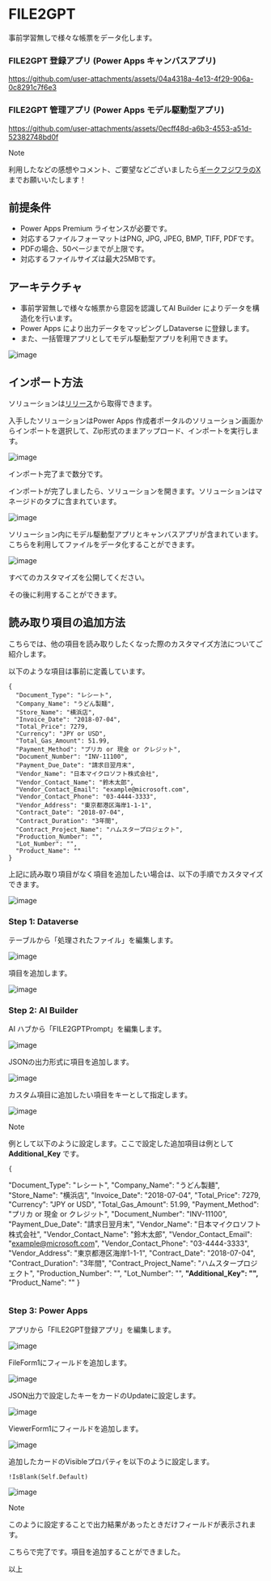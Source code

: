 # FILE2GPT
事前学習無しで様々な帳票をデータ化します。

### FILE2GPT 登録アプリ (Power Apps キャンバスアプリ)

https://github.com/user-attachments/assets/04a4318a-4e13-4f29-906a-0c8291c7f6e3

### FILE2GPT 管理アプリ (Power Apps モデル駆動型アプリ)

https://github.com/user-attachments/assets/0ecff48d-a6b3-4553-a51d-52382748bd0f


>[!Note]
>利用したなどの感想やコメント、ご要望などございましたら[ギークフジワラのX](https://x.com/geekfujiwara/status/1861677033862152679)までお願いいたします！


## 前提条件
* Power Apps Premium ライセンスが必要です。
* 対応するファイルフォーマットはPNG, JPG, JPEG, BMP, TIFF, PDFです。
* PDFの場合、50ページまでが上限です。
* 対応するファイルサイズは最大25MBです。

## アーキテクチャ
* 事前学習無しで様々な帳票から意図を認識してAI Builder によりデータを構造化を行います。
* Power Apps により出力データをマッピングしDataverse に登録します。
* また、一括管理アプリとしてモデル駆動型アプリを利用できます。

![image](https://github.com/user-attachments/assets/d2352ccd-96d5-44b6-bbe2-3fd82a9fd5ee)

## インポート方法
ソリューションは[リリース](https://github.com/geekfujiwara/FILE2GPT/releases/tag/FILE2GPT)から取得できます。

入手したソリューションはPower Apps 作成者ポータルのソリューション画面からインポートを選択して、Zip形式のままアップロード、インポートを実行します。

![image](https://github.com/user-attachments/assets/1b04bad1-8bf8-4696-a1b6-f2aa0ee8ed0f)

インポート完了まで数分です。

インポートが完了しましたら、ソリューションを開きます。ソリューションはマネージドのタブに含まれています。

![image](https://github.com/user-attachments/assets/1a7821e9-ac25-4cd6-82cd-00774dad9bc2)

ソリューション内にモデル駆動型アプリとキャンバスアプリが含まれています。こちらを利用してファイルをデータ化することができます。

![image](https://github.com/user-attachments/assets/417c86ad-56a2-41cb-ad01-aba64b831ba9)

すべてのカスタマイズを公開してください。

その後に利用することができます。

## 読み取り項目の追加方法
こちらでは、他の項目を読み取りしたくなった際のカスタマイズ方法についてご紹介します。

以下のような項目は事前に定義しています。

```
{
  "Document_Type": "レシート",
  "Company_Name": "うどん製麺",
  "Store_Name": "横浜店",
  "Invoice_Date": "2018-07-04",
  "Total_Price": 7279,
  "Currency": "JPY or USD",
  "Total_Gas_Amount": 51.99,
  "Payment_Method": "プリカ or 現金 or クレジット",
  "Document_Number": "INV-11100",
  "Payment_Due_Date": "請求日翌月末",
  "Vendor_Name": "日本マイクロソフト株式会社",
  "Vendor_Contact_Name": "鈴木太郎",
  "Vendor_Contact_Email": "example@microsoft.com",
  "Vendor_Contact_Phone": "03-4444-3333",
  "Vendor_Address": "東京都港区海岸1-1-1",
  "Contract_Date": "2018-07-04",
  "Contract_Duration": "3年間",
  "Contract_Project_Name": "ハムスタープロジェクト",
  "Production_Number": "",
  "Lot_Number": "",
  "Product_Name": ""
}
```

上記に読み取り項目がなく項目を追加したい場合は、以下の手順でカスタマイズできます。

![image](https://github.com/user-attachments/assets/ac74c24e-9553-4865-92e6-b07f04ddc7f6)

### Step 1: Dataverse
テーブルから「処理されたファイル」を編集します。

![image](https://github.com/user-attachments/assets/4af74bff-627c-4917-8910-0d557384e3d7)

項目を追加します。

![image](https://github.com/user-attachments/assets/ea3509ef-47b2-4a47-85fb-0ce8c92c038e)


### Step 2: AI Builder
AI ハブから「FILE2GPTPrompt」を編集します。

![image](https://github.com/user-attachments/assets/dff497eb-9248-4498-b461-dd84257c3b8d)

JSONの出力形式に項目を追加します。

![image](https://github.com/user-attachments/assets/54cc41d3-eb21-4999-819c-688c50f42f34)

カスタム項目に追加したい項目をキーとして指定します。

![image](https://github.com/user-attachments/assets/8ec24af5-06be-4ade-9498-d862bde7db33)

> [!Note]
> 例として以下のように設定します。ここで設定した追加項目は例として **Additional_Key** です。
>
> 
> ```
> {
  "Document_Type": "レシート",
  "Company_Name": "うどん製麺",
  "Store_Name": "横浜店",
  "Invoice_Date": "2018-07-04",
  "Total_Price": 7279,
  "Currency": "JPY or USD",
  "Total_Gas_Amount": 51.99,
  "Payment_Method": "プリカ or 現金 or クレジット",
  "Document_Number": "INV-11100",
  "Payment_Due_Date": "請求日翌月末",
  "Vendor_Name": "日本マイクロソフト株式会社",
  "Vendor_Contact_Name": "鈴木太郎",
  "Vendor_Contact_Email": "example@microsoft.com",
  "Vendor_Contact_Phone": "03-4444-3333",
  "Vendor_Address": "東京都港区海岸1-1-1",
  "Contract_Date": "2018-07-04",
  "Contract_Duration": "3年間",
  "Contract_Project_Name": "ハムスタープロジェクト",
  "Production_Number": "",
  "Lot_Number": "",
  **"Additional_Key": "",**
  "Product_Name": ""
}
> ```
> 


### Step 3: Power Apps
アプリから「FILE2GPT登録アプリ」を編集します。

![image](https://github.com/user-attachments/assets/22d2ea01-be0b-47ba-b553-6cc1c84d65f7)

FileForm1にフィールドを追加します。

![image](https://github.com/user-attachments/assets/887af80c-78fc-4d3f-89fb-121644dc3147)

JSON出力で設定したキーをカードのUpdateに設定します。

![image](https://github.com/user-attachments/assets/342e7265-64be-4be6-a90e-263f33c091bf)

ViewerForm1にフィールドを追加します。

![image](https://github.com/user-attachments/assets/a884a776-bdf8-45f0-a99d-3a06ada8e191)


追加したカードのVisibleプロパティを以下のように設定します。
```
!IsBlank(Self.Default) 
```

![image](https://github.com/user-attachments/assets/4ba2d99a-7e77-46f1-aba5-18175fc10a64)

>[!Note]
>このように設定することで出力結果があったときだけフィールドが表示されます。

こちらで完了です。項目を追加することができました。

以上



